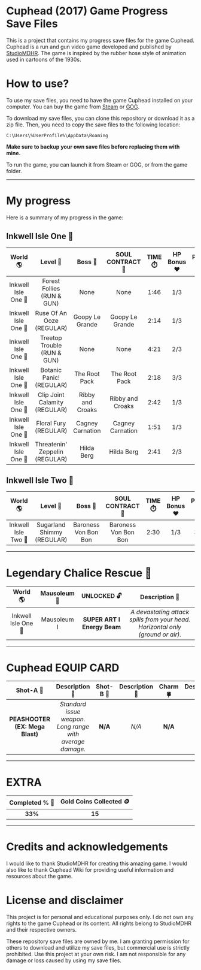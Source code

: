 # Cuphead (2017) Game Progress Save Files
This is a project that contains my progress save files for the game Cuphead. Cuphead is a run and gun video game developed and published by <a href="https://studiomdhr.com" target="_blank" rel="noopener noreferrer">StudioMDHR</a>. The game is inspired by the rubber hose style of animation used in cartoons of the 1930s.

# How to use?
To use my save files, you need to have the game Cuphead installed on your computer. You can buy the game from <a href="https://store.steampowered.com/app/268910/Cuphead" target="_blank" rel="noopener noreferrer">Steam</a> or <a href="https://www.gog.com/game/cuphead" target="_blank" rel="noopener noreferrer">GOG</a>.

To download my save files, you can clone this repository or download it as a zip file. Then, you need to copy the save files to the following location:

```C:\Users\%UserProfile%\AppData\Roaming```

**Make sure to backup your own save files before replacing them with mine.**

To run the game, you can launch it from Steam or GOG, or from the game folder.

---
# My progress

Here is a summary of my progress in the game:

## Inkwell Isle One 🌳
| World 🌎 		| Level 🏁 				| Boss 👹 		| SOUL CONTRACT 📜 	| TIME ⏱️ 	| HP Bonus ❤️ 	| Parry ✋ 	| Gold Coins 🪙 	| Skill Level 🌟 	| GRADE 🏆 |
| :------: 		| :------: 				| :-----: 		| :--------------: 	| :------: 	| :--------: 	| :-----: 	| :----------: 		| :----------: 		| :-------: |
| Inkwell Isle One 🌳 	| Forest Follies (RUN & GUN) 		| None 			| None 			| 1:46 		| 1/3 		| 3/3		| 5/5 			| ⭐⭐ 		| A- |
| Inkwell Isle One 🌳 	| Ruse Of An Ooze (REGULAR) 		| Goopy Le Grande 	| Goopy Le Grande 	| 2:14 		| 1/3 		| 0/3 		| 5/6			| ⭐⭐			| C+ |
| Inkwell Isle One 🌳	| Treetop Trouble (RUN & GUN) 			| None					| None					| 4:21			| 2/3			| 3/3			| 5/5					| ⭐⭐					| B	 |
| Inkwell Isle One 🌳 	| Botanic Panic! (REGULAR) 		| The Root Pack 	| The Root Pack 	| 2:18 		| 3/3 		| 3/3 		| 6/6 			| ⭐⭐ 		| A  |
| Inkwell Isle One 🌳	| Clip Joint Calamity (REGULAR) 		| Ribby and Croaks		| Ribby and Croaks		| 2:42			| 1/3			| 0/3			| 5/6					| ⭐⭐					| C  |
| Inkwell Isle One 🌳	| Floral Fury (REGULAR) 		| Cagney Carnation		| Cagney Carnation		| 1:51			| 1/3			| 2/3			| 6/6					| ⭐⭐					| B  |
| Inkwell Isle One 🌳	| Threatenin' Zeppelin (REGULAR) 		| Hilda Berg		| Hilda Berg		| 2:41			| 2/3			| 2/3			| 6/6					| ⭐⭐					| B  |
## Inkwell Isle Two 🎡
| World 🌎 		| Level 🏁 				| Boss 👹 		| SOUL CONTRACT 📜 	| TIME ⏱️ 	| HP Bonus ❤️ 	| Parry ✋ 	| Gold Coins 🪙 	| Skill Level 🌟 	| GRADE 🏆 |
| :------: 		| :------: 				| :-----: 		| :--------------: 	| :------: 	| :--------: 	| :-----: 	| :----------: 		| :----------: 		| :-------: |
| Inkwell Isle Two 🎡 	| Sugarland Shimmy (REGULAR) 		| Baroness Von Bon Bon 			| Baroness Von Bon Bon 			| 2:30 		| 1/3 		| 3/3		| 5/6 			| ⭐⭐ 		| B |
---
# Legendary Chalice Rescue 🕍

| World 🌎 		| Mausoleum 🕍 	| UNLOCKED 🔓   | Description 📝 |
| :------: 		| :----------: 	| :---------:   | :---------: 	|
| Inkwell Isle One 🌳 	| Mausoleum I 	| **SUPER ART I Energy Beam** | *A devastating attack spills from your head. Horizontal only (ground or air).* |
---

# Cuphead EQUIP CARD

|Shot-A 🔫  		| Description 📝  		| Shot-B 🔫  		| Description 📝  		| Charm 🍀  		| Description 📝  		|
|:------: 		| :------: 		| :------: 		| :------: 		| :------: 		| :------: 		|
|**PEASHOOTER (EX: Mega Blast)**| *Standard issue weapon. Long range with average damage.*| **N/A** | *N/A* | **N/A** | *N/A* |
---

# EXTRA
| **Completed % 💯** |  Gold Coins Collected 🪙 |
|:------: | :------: |
| **33%** |**15** |

---
# Credits and acknowledgements
I would like to thank StudioMDHR for creating this amazing game. I would also like to thank Cuphead Wiki for providing useful information and resources about the game.

# License and disclaimer
This project is for personal and educational purposes only. I do not own any rights to the game Cuphead or its content. All rights belong to StudioMDHR and their respective owners.

These repository save files are owned by me. I am granting permission for others to download and utilize my save files, but commercial use is strictly prohibited.
Use this project at your own risk.
I am not responsible for any damage or loss caused by using my save files.
